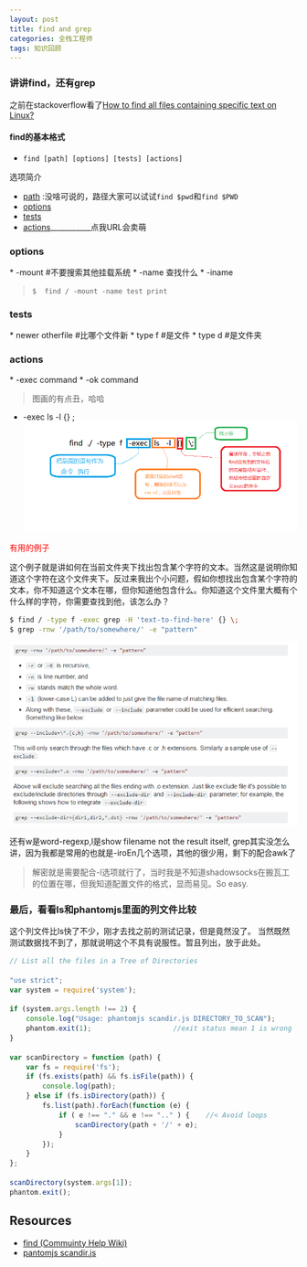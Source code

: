 ```yaml
---
layout: post
title: find and grep
categories: 全栈工程师
tags: 知识回顾
---
```

### 讲讲find，还有grep
之前在stackoverflow看了[How to find all files containing specific text on Linux?](http://stackoverflow.com/questions/16956810/how-to-find-all-files-containing-specific-text-on-linux)

#### find的基本格式

* `find [path] [options] [tests] [actions]`

选项简介

* [path](#→.0) :没啥可说的，路径大家可以试试`find $pwd`和`find $PWD`
* [options](#1.1)
* [tests](#2.2)
* [actions](#-.-)___________点我URL会卖萌

<h3 id="1.1">options</h3>
* -mount	#不要搜索其他挂载系统
* -name		查找什么
* -iname

>`$  find / -mount -name test print`

<h3 id="2.2">tests</h3>
*  newer otherfile  #比哪个文件新
*  type f			#是文件
*  type d			#是文件夹

<h3 id="-.-">actions</h3>
* -exec command
* -ok command

> 图画的有点丑，哈哈

* -exec ls -l {} \;
![img](/images//find-options.png)


<font color="red"> 有用的例子</font>

这个例子就是讲如何在当前文件夹下找出包含某个字符的文本。当然这是说明你知道这个字符在这个文件夹下。反过来我出个小问题，假如你想找出包含某个字符的文本，你不知道这个文本在哪，但你知道他包含什么。你知道这个文件里大概有个什么样的字符，你需要查找到他，该怎么办？

```bash
$ find / -type f -exec grep -H 'text-to-find-here' {} \;
$ grep -rnw '/path/to/somewhere/' -e "pattern"
```
![img](/images//grep.png)

还有w是word-regexp,l是show filename not the result itself, grep其实没怎么讲，因为我都是常用的也就是-iroEn几个选项，其他的很少用，剩下的配合awk了

> 解密就是需要配合-l选项就行了，当时我是不知道shadowsocks在搬瓦工的位置在哪，但我知道配置文件的格式，显而易见。So easy.

### 最后，看看ls和phantomjs里面的列文件比较 
这个列文件比ls快了不少，刚才去找之前的测试记录，但是竟然没了。
当然既然测试数据找不到了，那就说明这个不具有说服性。暂且列出，放于此处。

```js
// List all the files in a Tree of Directories

"use strict";
var system = require('system');

if (system.args.length !== 2) {
    console.log("Usage: phantomjs scandir.js DIRECTORY_TO_SCAN");
    phantom.exit(1);                    //exit status mean 1 is wrong
}

var scanDirectory = function (path) {
    var fs = require('fs');
    if (fs.exists(path) && fs.isFile(path)) {
        console.log(path);
    } else if (fs.isDirectory(path)) {
        fs.list(path).forEach(function (e) {
            if ( e !== "." && e !== ".." ) {    //< Avoid loops
                scanDirectory(path + '/' + e);
            }
        });
    }
};

scanDirectory(system.args[1]);
phantom.exit();

```


## Resources
* [find (Commuinty Help Wiki)](https://help.ubuntu.com/community/find)
* [pantomjs scandir.js](https://github.com/ariya/phantomjs/blob/master/examples/scandir.js)

